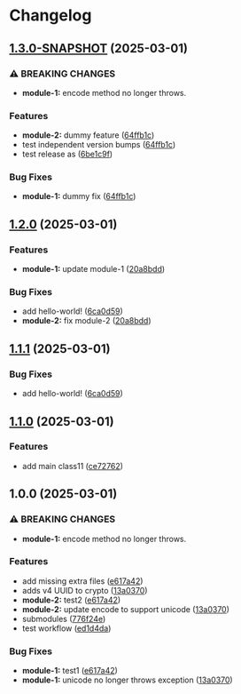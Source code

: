 # Changelog

## [1.3.0-SNAPSHOT](https://github.com/Mohammad-Dwairi/axion-release-test/compare/module-2-v1.2.0...module-2-v1.3.0-SNAPSHOT) (2025-03-01)


### ⚠ BREAKING CHANGES

* **module-1:** encode method no longer throws.

### Features

* **module-2:** dummy feature ([64ffb1c](https://github.com/Mohammad-Dwairi/axion-release-test/commit/64ffb1cfa859fd9a7393fed776c958440d8fbf42))
* test independent version bumps ([64ffb1c](https://github.com/Mohammad-Dwairi/axion-release-test/commit/64ffb1cfa859fd9a7393fed776c958440d8fbf42))
* test release as ([6be1c9f](https://github.com/Mohammad-Dwairi/axion-release-test/commit/6be1c9fd056ce7861540c1114f4d5df3125df5fc))


### Bug Fixes

* **module-1:** dummy fix ([64ffb1c](https://github.com/Mohammad-Dwairi/axion-release-test/commit/64ffb1cfa859fd9a7393fed776c958440d8fbf42))

## [1.2.0](https://github.com/Mohammad-Dwairi/axion-release-test/compare/module-2-v1.1.1...module-2-v1.2.0) (2025-03-01)


### Features

* **module-1:** update module-1 ([20a8bdd](https://github.com/Mohammad-Dwairi/axion-release-test/commit/20a8bdd6cfdcfc1439f5598bc04707ad66a8ae36))


### Bug Fixes

* add hello-world! ([6ca0d59](https://github.com/Mohammad-Dwairi/axion-release-test/commit/6ca0d590c9fab12fe6cd1be6226c8ed61efb42b9))
* **module-2:** fix module-2 ([20a8bdd](https://github.com/Mohammad-Dwairi/axion-release-test/commit/20a8bdd6cfdcfc1439f5598bc04707ad66a8ae36))

## [1.1.1](https://github.com/Mohammad-Dwairi/axion-release-test/compare/v1.1.0...v1.1.1) (2025-03-01)


### Bug Fixes

* add hello-world! ([6ca0d59](https://github.com/Mohammad-Dwairi/axion-release-test/commit/6ca0d590c9fab12fe6cd1be6226c8ed61efb42b9))

## [1.1.0](https://github.com/Mohammad-Dwairi/axion-release-test/compare/v1.0.0...v1.1.0) (2025-03-01)


### Features

* add main class11 ([ce72762](https://github.com/Mohammad-Dwairi/axion-release-test/commit/ce72762a4a825408685c38eddfe8e70ccec79452))

## 1.0.0 (2025-03-01)


### ⚠ BREAKING CHANGES

* **module-1:** encode method no longer throws.

### Features

* add missing extra files ([e617a42](https://github.com/Mohammad-Dwairi/axion-release-test/commit/e617a4210cd7ca456473b69cd9cda218fd872756))
* adds v4 UUID to crypto ([13a0370](https://github.com/Mohammad-Dwairi/axion-release-test/commit/13a0370d383f39c151cd447c7588e3296fd63d90))
* **module-2:** test2 ([e617a42](https://github.com/Mohammad-Dwairi/axion-release-test/commit/e617a4210cd7ca456473b69cd9cda218fd872756))
* **module-2:** update encode to support unicode ([13a0370](https://github.com/Mohammad-Dwairi/axion-release-test/commit/13a0370d383f39c151cd447c7588e3296fd63d90))
* submodules ([776f24e](https://github.com/Mohammad-Dwairi/axion-release-test/commit/776f24e0a16e34a261881edd9d73b3c357111f5d))
* test workflow ([ed1d4da](https://github.com/Mohammad-Dwairi/axion-release-test/commit/ed1d4da4225dfbda23a32a812d5f602bef0ad99e))


### Bug Fixes

* **module-1:** test1 ([e617a42](https://github.com/Mohammad-Dwairi/axion-release-test/commit/e617a4210cd7ca456473b69cd9cda218fd872756))
* **module-1:** unicode no longer throws exception ([13a0370](https://github.com/Mohammad-Dwairi/axion-release-test/commit/13a0370d383f39c151cd447c7588e3296fd63d90))
